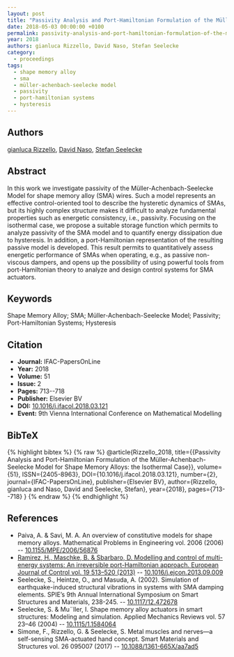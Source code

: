```yaml
---
layout: post
title: "Passivity Analysis and Port-Hamiltonian Formulation of the Müller-Achenbach-Seelecke Model for Shape Memory Alloys: the Isothermal Case"
date: 2018-05-03 00:00:00 +0100
permalink: passivity-analysis-and-port-hamiltonian-formulation-of-the-muller-achenbach-seelecke-model-for-shape-memory-alloys-the-isothermal-case
year: 2018
authors: gianluca Rizzello, David Naso, Stefan Seelecke
category:
  - proceedings
tags:
  - shape memory alloy
  - sma
  - müller-achenbach-seelecke model
  - passivity
  - port-hamiltonian systems
  - hysteresis
---
```

 
## Authors
[gianluca Rizzello](authors/gianluca_rizzello), [David Naso](authors/david_naso), [Stefan Seelecke](authors/stefan_seelecke)
 
## Abstract
In this work we investigate passivity of the Müller-Achenbach-Seelecke Model for shape memory alloy (SMA) wires. Such a model represents an effective control-oriented tool to describe the hysteretic dynamics of SMAs, but its highly complex structure makes it difficult to analyze fundamental properties such as energetic consistency, i.e., passivity. Focusing on the isothermal case, we propose a suitable storage function which permits to analyze passivity of the SMA model and to quantify energy dissipation due to hysteresis. In addition, a port-Hamiltonian representation of the resulting passive model is developed. This result permits to quantitatively assess energetic performance of SMAs when operating, e.g., as passive non-viscous dampers, and opens up the possibility of using powerful tools from port-Hamiltonian theory to analyze and design control systems for SMA actuators.
 
## Keywords
Shape Memory Alloy; SMA; Müller-Achenbach-Seelecke Model; Passivity; Port-Hamiltonian Systems; Hysteresis
 
## Citation
- **Journal:** IFAC-PapersOnLine
- **Year:** 2018
- **Volume:** 51
- **Issue:** 2
- **Pages:** 713--718
- **Publisher:** Elsevier BV
- **DOI:** [10.1016/j.ifacol.2018.03.121](https://doi.org/10.1016/j.ifacol.2018.03.121)
- **Event:** 9th Vienna International Conference on Mathematical Modelling
 
## BibTeX
{% highlight bibtex %}
{% raw %}
@article{Rizzello_2018,
  title={{Passivity Analysis and Port-Hamiltonian Formulation of the Müller-Achenbach-Seelecke Model for Shape Memory Alloys: the Isothermal Case}},
  volume={51},
  ISSN={2405-8963},
  DOI={10.1016/j.ifacol.2018.03.121},
  number={2},
  journal={IFAC-PapersOnLine},
  publisher={Elsevier BV},
  author={Rizzello, gianluca and Naso, David and Seelecke, Stefan},
  year={2018},
  pages={713--718}
}
{% endraw %}
{% endhighlight %}
 
## References
- Paiva, A. & Savi, M. A. An overview of constitutive models for shape memory alloys. Mathematical Problems in Engineering vol. 2006 (2006) -- [10.1155/MPE/2006/56876](https://doi.org/10.1155/MPE/2006/56876)
- [Ramirez, H., Maschke, B. & Sbarbaro, D. Modelling and control of multi-energy systems: An irreversible port-Hamiltonian approach. European Journal of Control vol. 19 513–520 (2013)](modelling-and-control-of-multi-energy-systems-an-irreversible-port-hamiltonian-approach) -- [10.1016/j.ejcon.2013.09.009](https://doi.org/10.1016/j.ejcon.2013.09.009)
- Seelecke, S., Heintze, O., and Masuda, A. (2002). Simulation of earthquake-induced structural vibrations in systems with SMA damping elements. SPIE’s 9th Annual International Symposium on Smart Structures and Materials, 238-245. -- [10.1117/12.472678](https://doi.org/10.1117/12.472678)
- Seelecke, S. & Mu¨ller, I. Shape memory alloy actuators in smart structures: Modeling and simulation. Applied Mechanics Reviews vol. 57 23–46 (2004) -- [10.1115/1.1584064](https://doi.org/10.1115/1.1584064)
- Simone, F., Rizzello, G. & Seelecke, S. Metal muscles and nerves—a self-sensing SMA-actuated hand concept. Smart Materials and Structures vol. 26 095007 (2017) -- [10.1088/1361-665X/aa7ad5](https://doi.org/10.1088/1361-665X/aa7ad5)

